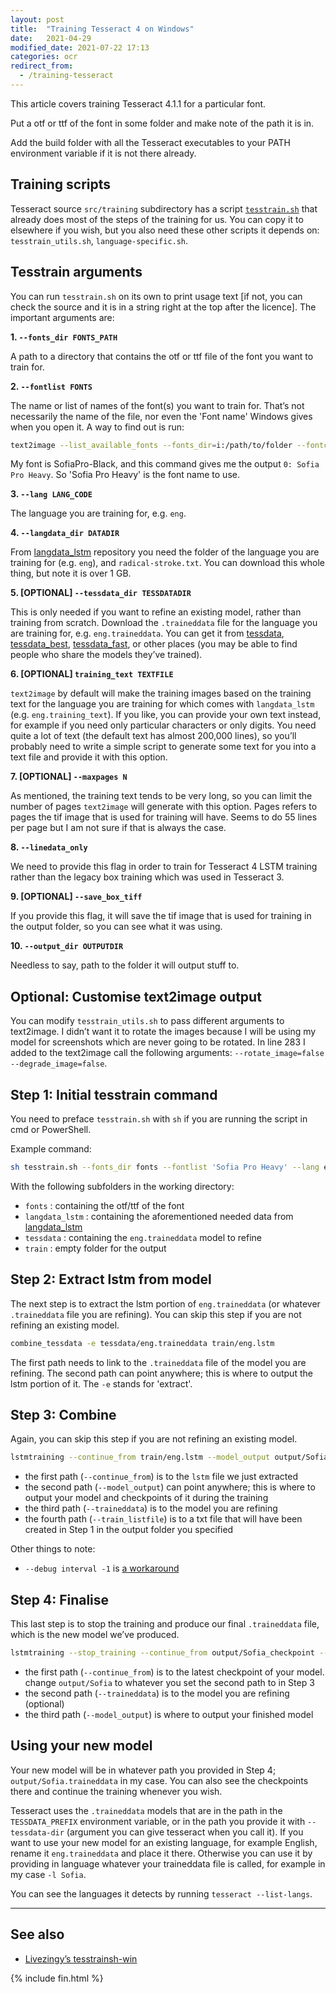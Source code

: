 ```yaml
---
layout: post
title:  "Training Tesseract 4 on Windows"
date:   2021-04-29
modified_date: 2021-07-22 17:13
categories: ocr
redirect_from:
  - /training-tesseract
---
```


This article covers training Tesseract 4.1.1 for a particular font.

Put a otf or ttf of the font in some folder and make note of the path it is in.

Add the build folder with all the Tesseract executables to your PATH environment variable if it is not there already.

## Training scripts
Tesseract source `src/training` subdirectory has a script [`tesstrain.sh`](https://github.com/tesseract-ocr/tesseract/blob/4.1.1/src/training/tesstrain.sh) that already does most of the steps of the training for us. You can copy it to elsewhere if you wish, but you also need these other scripts it depends on: `tesstrain_utils.sh`, `language-specific.sh`.

## Tesstrain arguments
You can run `tesstrain.sh` on its own to print usage text [if not, you can check the source and it is in a string right at the top after the licence]. The important arguments are:

**1. `--fonts_dir FONTS_PATH`**

A path to a directory that contains the otf or ttf file of the font you want to train for.

**2. `--fontlist FONTS`**

The name or list of names of the font(s) you want to train for. That’s not necessarily the name of the file, nor even the 'Font name' Windows gives when you open it. A way to find out is run:

```bash
text2image --list_available_fonts --fonts_dir=i:/path/to/folder --fontconfig_tmpdir=i:/any/path/doesnt/matter
```

My font is SofiaPro-Black, and this command gives me the output `0: Sofia Pro Heavy`. So 'Sofia Pro Heavy' is the font name to use.

**3. `--lang LANG_CODE`**

The language you are training for, e.g. `eng`.

**4. `--langdata_dir DATADIR`**

From [langdata_lstm](https://github.com/tesseract-ocr/langdata_lstm) repository you need the folder of the language you are training for (e.g. `eng`), and `radical-stroke.txt`. You can download this whole thing, but note it is over 1 GB.

**5. [OPTIONAL] `--tessdata_dir TESSDATADIR`**

This is only needed if you want to refine an existing model, rather than training from scratch. Download the `.traineddata` file for the language you are training for, e.g. `eng.traineddata`. You can get it from [tessdata](https://github.com/tesseract-ocr/tessdata), [tessdata_best](https://github.com/tesseract-ocr/tessdata_best), [tessdata_fast](https://github.com/tesseract-ocr/tessdata_fast), or other places (you may be able to find people who share the models they’ve trained).

**6. [OPTIONAL] `training_text TEXTFILE`**

`text2image` by default will make the training images based on the training text for the language you are training for which comes with `langdata_lstm` (e.g. `eng.training_text`). If you like, you can provide your own text instead, for example if you need only particular characters or only digits. You need quite a lot of text (the default text has almost 200,000 lines), so you’ll probably need to write a simple script to generate some text for you into a text file and provide it with this option.

**7. [OPTIONAL] `--maxpages N`**

As mentioned, the training text tends to be very long, so you can limit the number of pages `text2image` will generate with this option. Pages refers to pages the tif image that is used for training will have. Seems to do 55 lines per page but I am not sure if that is always the case.

**8. `--linedata_only`**

We need to provide this flag in order to train for Tesseract 4 LSTM training rather than the legacy box training which was used in Tesseract 3.

**9. [OPTIONAL] `--save_box_tiff`**

If you provide this flag, it will save the tif image that is used for training in the output folder, so you can see what it was using.

**10. `--output_dir OUTPUTDIR`**

Needless to say, path to the folder it will output stuff to.

## Optional: Customise text2image output

You can modify `tesstrain_utils.sh` to pass different arguments to text2image. I didn’t want it to rotate the images because I will be using my model for screenshots which are never going to be rotated. In line 283 I added to the text2image call the following arguments: `--rotate_image=false --degrade_image=false`.

## Step 1: Initial tesstrain command

You need to preface `tesstrain.sh` with `sh` if you are running the script in cmd or PowerShell.

Example command:

```sh
sh tesstrain.sh --fonts_dir fonts --fontlist 'Sofia Pro Heavy' --lang eng  --linedata_only --langdata_dir langdata_lstm --tessdata_dir tessdata --save_box_tiff --maxpages 10 --output_dir train
```
With the following subfolders in the working directory:
- `fonts` : containing the otf/ttf of the font
- `langdata_lstm` : containing the aforementioned needed data from [langdata_lstm](https://github.com/tesseract-ocr/langdata_lstm)
- `tessdata` : containing the `eng.traineddata` model to refine
- `train` : empty folder for the output

## Step 2: Extract lstm from model

The next step is to extract the lstm portion of `eng.traineddata` (or whatever `.traineddata` file you are refining). You can skip this step if you are not refining an existing model.

```bash
combine_tessdata -e tessdata/eng.traineddata train/eng.lstm
```

The first path needs to link to the `.traineddata` file of the model you are refining. The second path can point anywhere; this is where to output the lstm portion of it. The `-e` stands for 'extract'.

## Step 3: Combine

Again, you can skip this step if you are not refining an existing model.

```bash
lstmtraining --continue_from train/eng.lstm --model_output output/Sofia --traineddata tessdata/eng.traineddata --train_listfile train/eng.training_files.txt --debug_interval -1 --max_iterations 500
```

- the first path (`--continue_from`) is to the `lstm` file we just extracted
- the second path (`--model_output`) can point anywhere; this is where to output your model and checkpoints of it during the training
- the third path (`--traineddata`) is to the model you are refining
- the fourth path (`--train_listfile`) is to a txt file that will have been created in Step 1 in the output folder you specified

Other things to note:
- `--debug interval -1` is [a workaround](https://github.com/tesseract-ocr/tesseract/issues/578)

## Step 4: Finalise

This last step is to stop the training and produce our final `.traineddata` file, which is the new model we’ve produced.

```bash
lstmtraining --stop_training --continue_from output/Sofia_checkpoint --traineddata tessdata/eng.traineddata --model_output output/Sofia.traineddata
```

- the first path (`--continue_from`) is to the latest checkpoint of your model. change `output/Sofia` to whatever you set the second path to in Step 3
- the second path (`--traineddata`) is to the model you are refining (optional)
- the third path (`--model_output`) is where to output your finished model

## Using your new model

Your new model will be in whatever path you provided in Step 4; `output/Sofia.traineddata` in my case. You can also see the checkpoints there and continue the training whenever you wish.

Tesseract uses the `.traineddata` models that are in the path in the `TESSDATA_PREFIX` environment variable, or in the path you provide it with `--tessdata-dir` (argument you can give tesseract when you call it). If you want to use your new model for an existing language, for example English, rename it `eng.traineddata` and place it there. Otherwise you can use it by providing in language whatever your traineddata file is called, for example in my case `-l Sofia`.

You can see the languages it detects by running `tesseract --list-langs`.

-----

## See also
- [Livezingy’s tesstrainsh-win](https://github.com/livezingy/tesstrainsh-win)

{% include fin.html %}
